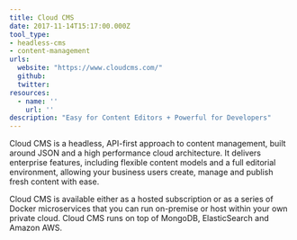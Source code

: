 ```yaml
---
title: Cloud CMS
date: 2017-11-14T15:17:00.000Z
tool_type:
- headless-cms
- content-management
urls:
  website: "https://www.cloudcms.com/"
  github:
  twitter:
resources:
  - name: ''
    url: ''
description: "Easy for Content Editors + Powerful for Developers"
---
```


Cloud CMS is a headless, API-first approach to content management, built around JSON and a high performance cloud architecture. It delivers enterprise features, including flexible content models and a full editorial environment, allowing your business users create, manage and publish fresh content with ease.

Cloud CMS is available either as a hosted subscription or as a series of Docker microservices that you can run on-premise or host within your own private cloud. Cloud CMS runs on top of MongoDB, ElasticSearch and Amazon AWS.
